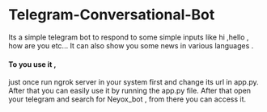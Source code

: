 # Telegram-Conversational-Bot

Its a simple telegram bot to respond to some simple inputs like hi ,hello , how are you etc... It can also show you some news in various languages .

#### To you use it , 
just once run ngrok server in your system first and change its url in app.py.
After that you can easily use it by running the app.py file.
After that open your telegram and search for Neyox_bot , from there you can access it.
